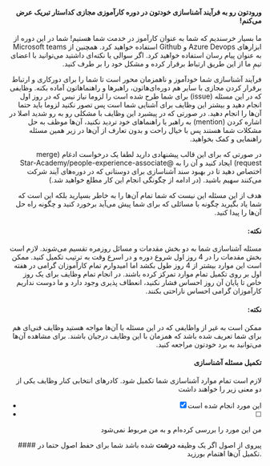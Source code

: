 <div dir="rtl" align='right'>

#### ورودتون رو به فرآیند آشناسازی خودتون در دوره کارآموزی مجازی کداستار تبریک عرض می‌کنم!


ما بسیار خرسندیم که شما به عنوان کارآموز در خدمت شما هستیم!
شما در این دوره از ابزارهای Azure Devops و Github استفاده خواهید کرد.
همچنین از Microsoft teams به عنوان پیام رسان استفاده خواهید کرد.
اگر سوالی یا نکته‌ای داشتید می‌توانید با اعضای تیمِ ما از این طریق ارتباط برقرار کرده و مشکل خود را بر طرف کنید.



فرآیند آشناسازی شما خودآموز و ناهمزمان محور است تا شما را برای دورکاری و ارتباط برقرار کردن مجازی با سایر هم دوره‌ای‌هاتون، راهبرها و راهنماهاتون آماده بکنه. 
وظایفی که در این مسئله (issue) برای شما طرح شده است را لزوما نیاز نیس که در روز اول انجام دهید و بیشتر این وظایف برای آشنایی شما است پس تصور نکنید لزوما باید حتما آن‌ها را انجام دهید.
در صورتی که در پیشبرد این وظایف با مشکلی رو به رو شدید اصلا در اشاره کردن (mention) به راهبر یا راهنماهای خود تردید نکنید، آن‌ها موظف به حل مشکلات شما هستند پس با خیال راحت و بدون تعارف از آن‌ها در زیر همین مسئله راهنمایی و کمک بخواهید.



در صورتی که برای این قالب پیشنهادی دارید لطفا یک درخواست ادغام (merge request) ایجاد کنید و آن را به @Star-Academy/people-experience-associate اختصاص دهید تا در بهبود سند آشناسازی برای دوستانی که در دوره‌های آیند شرکت می‌کنند سهیم باشید.
(در ادامه از چگونگی انجام این کار مطلع خواهید شد.)



هدف از این مسئله این نیست که شما تمام آن‌ها را به خاطر بسپارید بلکه این است که شما یاد بگیرید چگونه با مسائلی که برای شما پیش می‌آید برخورد کنید و چگونه راه حل آن‌ها را پیدا کنید.

#### نکته:
مسئله آشناسازی شما به دو بخش مقدمات و مسائل روزمره تقسیم می‌شوند.
لازم است بخش مقدمات را در 4 روز اول شروع دوره و در اسرع وقت  به ترتیب تکمیل کنید.
ممکن است این موارد بیشتر از 4 روز طول بکشد اما امیدوارم تمام کارآموزان گرامی در هفته اول بر روی تکمیل تمام موارد تمرکز کرده باشند.
در انجام تمام وظایف برای یک روز خاص تا پایان آن روز احساس فشار نکنید، انعطاف پذیری وجود دارد و ما دوست نداریم کارآموزان گرامی احساس ناراحتی بکنند.


#### نکته:
ممکن است به غیر از واظایفی که در این مسئله با آن‌ها مواجه هستید وظایف فنی‌ای هم برای شما تعریف شده باشد که همزمان با این وظایف درجیان باشند. برای مشاهده آن‌ها می‌توانید به برد خودتون مراجعه کنید.

#### تکمیل مسئله آشناسازی
لازم است تمام موارد آشناسازی شما تکمیل شود. 
کادرهای انتخابی کنار وظایف یکی از دو معنی زیر را خواهند داشت
<div dir="ltr" align='right'>
  
- [x] این مورد انجام شده است
- [ ] 
من این مورد را بررسی کرده‌ام و به من مربوط نمی‌شود
<div>
#### پیروی از اصول
اگر یک وظیفه <strong>درشت</strong> شده باشد شما برای حفط اصول حتما در تکمیل آن‌ها اهتمام بورزید.
</div>
